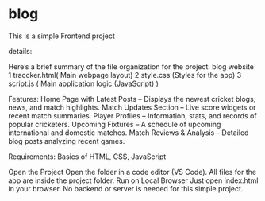 # blog
This  is a simple Frontend project 

details:

Here’s a brief summary of the  file organization for the project:
blog website
1 traccker.html( Main webpage layout)
2 style.css (Styles for the app)
3 script.js ( Main application logic (JavaScript) )

Features:
Home Page with Latest Posts – Displays the newest cricket blogs, news, and match highlights.
Match Updates Section – Live score widgets or recent match summaries.
Player Profiles – Information, stats, and records of popular cricketers.
Upcoming Fixtures – A schedule of upcoming international and domestic matches.
Match Reviews & Analysis – Detailed blog posts analyzing recent games.

Requirements:
Basics of HTML, CSS, JavaScript

Open the Project
Open the folder in a code editor (VS Code).
All files for the app are inside the project folder.
Run on Local Browser
Just open index.html in your browser.
No backend or server is needed for this simple project.


